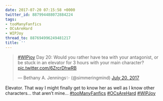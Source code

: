 ```yaml
---
date: 2017-07-20 07:15:58 +0000
twitter_id: 887994488072884224
tags:
- tooManyFanfics
- OCsAreHard
- WIPJoy
thread_to: 887694996249481217
title: ''
---
```


<blockquote class="twitter-tweet"><p lang="en" dir="ltr"><a href="https://twitter.com/hashtag/WIPjoy?src=hash&amp;ref_src=twsrc%5Etfw">#WIPjoy</a> Day 20: Would you rather have tea with your antagonist, or be stuck in an elevator for 3 hours with your main character? <a href="https://t.co/6ZrcrDhwRB">pic.twitter.com/6ZrcrDhwRB</a></p>&mdash; Bethany A. Jennings✨ (@simmeringmind) <a href="https://twitter.com/simmeringmind/status/887872708314144768?ref_src=twsrc%5Etfw">July 20, 2017</a></blockquote>
<script async src="https://platform.twitter.com/widgets.js" charset="utf-8"></script>

Elevator. That way I might finally get to know her as well as I know other characters… that aren’t mine… [#tooManyFanfics](https://twitter.com/hashtag/tooManyFanfics) [#OCsAreHard](https://twitter.com/hashtag/OCsAreHard) [#WIPJoy](https://twitter.com/hashtag/WIPJoy)
